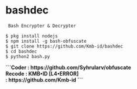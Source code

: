 # bashdec
``` Obfuscate
 Bash Encrypter & Decrypter
```
```
$ pkg install nodejs
$ npm install -g bash-obfuscate
$ git clone https://github.com/Kmb-id/bashdec
$ cd bashdec
$ python2 bash.py
```
<b>
```Coder  : https://github.com/Syhrularv/obfuscate
<br>Recode : KMB•ID [L4•ERROR]
<br>       : https://github.com/Kmb-id
```
